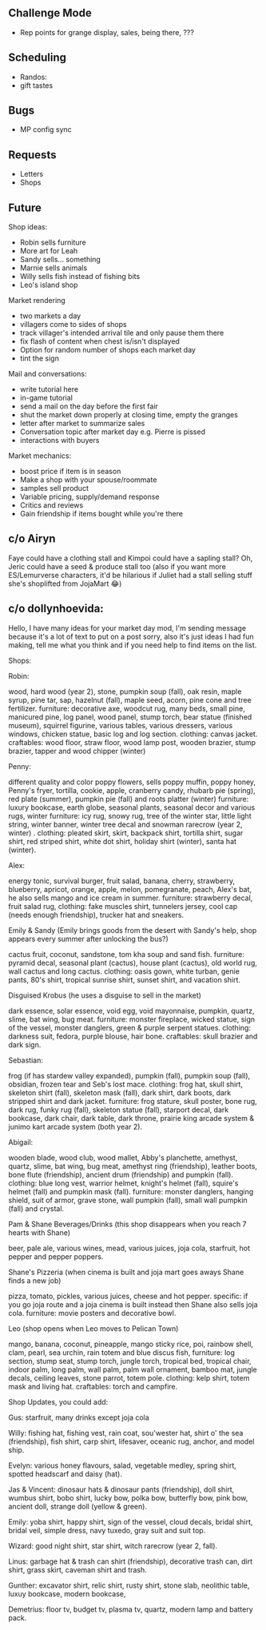 Challenge Mode
---

* Rep points for grange display, sales, being there, ???

Scheduling
---

* Randos:
* gift tastes

Bugs
---

* MP config sync

Requests
---

* Letters
* Shops


Future
---

Shop ideas:
* Robin sells furniture
* More art for Leah
* Sandy sells... something
* Marnie sells animals
* Willy sells fish instead of fishing bits
* Leo's island shop

Market rendering
* two markets a day
* villagers come to sides of shops
* track villager's intended arrival tile and only pause them there
* fix flash of content when chest is/isn't displayed
* Option for random number of shops each market day
* tint the sign

Mail and conversations:
* write tutorial here
* in-game tutorial
* send a mail on the day before the first fair
* shut the market down properly at closing time, empty the granges
* letter after market to summarize sales
* Conversation topic after market day e.g. Pierre is pissed
* interactions with buyers

Market mechanics:
* boost price if item is in season
* Make a shop with your spouse/roommate
* samples sell product
* Variable pricing, supply/demand response
* Critics and reviews
* Gain friendship if items bought while you're there


## c/o Airyn

Faye could have a clothing stall and Kimpoi could have a sapling stall?
Oh, Jeric could have a seed & produce stall too
(also if you want more ES/Lemurverse characters, it'd be hilarious if Juliet had a stall selling stuff she's shoplifted from JojaMart 😂)


## c/o dollynhoevida:

Hello, I have many ideas for your market day mod, I'm sending message because it's a lot of text to put on a post sorry, also it's just ideas I had fun making, tell me what you think and if you need help to find items on the list.


Shops:

Robin:

wood, hard wood (year 2), stone, pumpkin soup (fall), oak resin, maple syrup, pine tar, sap, hazelnut (fall), maple seed, acorn, pine cone and tree fertilizer.
furniture: decorative axe, woodcut rug, many beds, small pine, manicured pine, log panel, wood panel, stump torch, bear statue (finished museum), squirrel figurine, various tables, various dressers, various windows, chicken statue, basic log and log section.
clothing: canvas jacket.
craftables: wood floor, straw floor, wood lamp post, wooden brazier, stump brazier, tapper and wood chipper (winter)


Penny:

different quality and color poppy flowers, sells poppy muffin, poppy honey, Penny's fryer, tortilla, cookie, apple, cranberry candy, rhubarb pie (spring), red plate (summer), pumpkin pie (fall) and roots platter (winter)
furniture: luxury bookcase, earth globe, seasonal plants, seasonal decor and various rugs,
winter furniture: icy rug, snowy rug, tree of the winter star, little light string, winter banner, winter tree decal and snowman rarecrow (year 2, winter) .
clothing: pleated skirt, skirt, backpack shirt, tortilla shirt, sugar shirt, red striped shirt, white dot shirt, holiday shirt (winter), santa hat (winter).

Alex:

energy tonic, survival burger, fruit salad, banana, cherry, strawberry, blueberry, apricot, orange, apple, melon, pomegranate, peach, Alex's bat, he also sells mango and ice cream in summer.
furniture: strawberry decal, fruit salad rug,
clothing: fake muscles shirt, tunnelers jersey, cool cap (needs enough friendship), trucker hat and sneakers.


Emily & Sandy (Emily brings goods from the desert with Sandy's help, shop appears every summer after unlocking the bus?)

cactus fruit, coconut, sandstone, tom kha soup and sand fish.
furniture: pyramid decal, seasonal plant (cactus), house plant (cactus), old world rug, wall cactus and long cactus.
clothing: oasis gown, white turban, genie pants, 80's shirt, tropical sunrise shirt, sunset shirt, and vacation shirt.


Disguised Krobus (he uses a disguise to sell in the market)

dark essence, solar essence, void egg, void mayonnaise, pumpkin, quartz, slime, bat wing, bug meat.
furniture: monster fireplace, wicked statue, sign of the vessel, monster danglers, green & purple serpent statues.
clothing: darkness suit, fedora, purple blouse, hair bone.
craftables: skull brazier and dark sign.


Sebastian:

frog (if has stardew valley expanded), pumpkin (fall), pumpkin soup (fall), obsidian, frozen tear and Seb's lost mace.
clothing: frog hat, skull shirt, skeleton shirt (fall), skeleton mask (fall), dark shirt, dark boots, dark stripped shirt and dark jacket.
furniture: frog stature, skull poster, bone rug, dark rug, funky rug (fall), skeleton statue (fall), starport decal, dark bookcase, dark chair, dark table, dark throne, prairie king arcade system & junimo kart arcade system (both year 2).


Abigail:

wooden blade, wood club, wood mallet, Abby's planchette, amethyst, quartz, slime, bat wing, bug meat, amethyst ring (friendship), leather boots, bone flute (friendship), ancient drum (friendship) and pumpkin (fall).
clothing: blue long vest, warrior helmet, knight's helmet (fall), squire's helmet (fall) and pumpkin mask (fall).
furniture: monster danglers, hanging shield, suit of armor, grave stone, wall pumpkin (fall), small wall pumpkin (fall) and crystal.


Pam & Shane Beverages/Drinks (this shop disappears when you reach 7 hearts with Shane)

beer, pale ale, various wines, mead, various juices, joja cola, starfruit, hot pepper and pepper poppers.


Shane's Pizzeria (when cinema is built and joja mart goes aways Shane finds a new job)

pizza, tomato, pickles, various juices, cheese and hot pepper.
specific: if you go joja route and a joja cinema is built instead then Shane also sells joja cola.
furniture: movie posters and decorative bowl.


Leo (shop opens when Leo moves to Pelican Town)

mango, banana, coconut, pineapple, mango sticky rice, poi, rainbow shell, clam, pearl, sea urchin, rain totem and blue discus fish,
furniture: log section, stump seat, stump torch, jungle torch, tropical bed, tropical chair, indoor palm, long palm, wall palm, palm wall ornament, bamboo mat, jungle decals, ceiling leaves, stone parrot, totem pole.
clothing: kelp shirt, totem mask and living hat.
craftables: torch and campfire.


Shop Updates, you could add:

Gus: starfruit, many drinks except joja cola

Willy: fishing hat, fishing vest, rain coat, sou'wester hat, shirt o' the sea (friendship), fish shirt, carp shirt, lifesaver, oceanic rug, anchor,  and model ship.

Evelyn: various honey flavours, salad, vegetable medley, spring shirt, spotted headscarf and daisy (hat).

Jas & Vincent: dinosaur hats & dinosaur pants (friendship), doll shirt, wumbus shirt, bobo shirt, lucky bow, polka bow, butterfly bow, pink bow, ancient doll, strange doll (yellow & green).

Emily: yoba shirt, happy shirt, sign of the vessel, cloud decals, bridal shirt, bridal veil, simple dress, navy tuxedo, gray suit and suit top.

Wizard: good night shirt, star shirt, witch rarecrow (year 2, fall).

Linus: garbage hat & trash can shirt (friendship), decorative trash can, dirt shirt, grass skirt, caveman shirt and trash.

Gunther: excavator shirt, relic shirt, rusty shirt, stone slab, neolithic table, luxuy bookcase, modern bookcase,

Demetrius: floor tv, budget tv, plasma tv, quartz, modern lamp and battery pack. 
